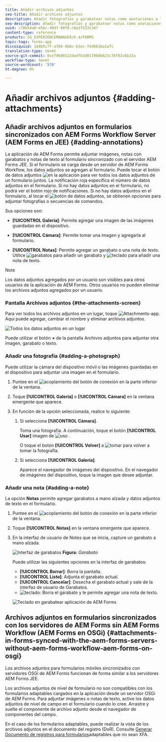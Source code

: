 ```yaml
---
title: Añadir archivos adjuntos
seo-title: Añadir archivos adjuntos
description: Añadir fotografías y garabatear notas como anotaciones a la tarea en la aplicación de AEM Forms
seo-description: Añadir fotografías y garabatear notas como anotaciones a la tarea en la aplicación de AEM Forms
uuid: cf8b54a8-e5bc-49df-90f8-c6a37533c347
content-type: reference
products: SG_EXPERIENCEMANAGER/6.4/FORMS
topic-tags: forms-app
discoiquuid: 184b5c7f-a704-4b8c-b1ec-f4d6616a1afc
translation-type: tm+mt
source-git-commit: 0ce79686522da4fb3d017068b623c76f81c6b23a
workflow-type: tm+mt
source-wordcount: '578'
ht-degree: 0%

---
```



# Añadir archivos adjuntos {#adding-attachments}

## Añadir archivos adjuntos en formularios sincronizados con AEM Forms Workflow Server (AEM Forms en JEE) {#adding-annotations}

La aplicación de AEM Forms permite adjuntar imágenes, notas con garabatos y notas de texto al formulario sincronizado con el servidor AEM Forms JEE. Si el formulario se carga desde un servidor de AEM Forms Workflow, los datos adjuntos se agregan al formulario. Puede tocar el botón de datos adjuntos ![en la aplicación](assets/attachments-app.png) para ver todos los datos adjuntos de un formulario juntos. La notificación roja especifica el número de datos adjuntos en el formulario. Si no hay datos adjuntos en el formulario, no podrá ver el botón rojo de notificaciones. Si no hay datos adjuntos en el formulario, al tocar el ![botón de datos adjuntos](assets/attch.png), se obtienen opciones para adjuntar fotografías o secuencias de comandos.

Sus opciones son:

* **[!UICONTROL Galería]**: Permite agregar una imagen de las imágenes guardadas en el dispositivo.

* **[!UICONTROL Cámara]**: Permite tomar una imagen y agregarla al formulario.

* **[!UICONTROL Notas]**: Permite agregar un garabato o una nota de texto. Utilice ![garabatos](assets/scribble.png) para añadir un garabato y ![teclado](assets/keyboard.png) para añadir una nota de texto.

>[!NOTE]
>
>Los datos adjuntos agregados por un usuario son visibles para otros usuarios de la aplicación de AEM Forms. Otros usuarios no pueden eliminar los archivos adjuntos agregados por un usuario.


### Pantalla Archivos adjuntos {#the-attachments-screen}

Para ver todos los archivos adjuntos en un lugar, toque ![Attachments-app](assets/attachments-app.png). Aquí puede agregar, cambiar el nombre y eliminar archivos adjuntos.

![Todos los datos adjuntos en un lugar](assets/attachments-screen.png)

Puede utilizar el botón **+** de la pantalla Archivos adjuntos para adjuntar otra imagen, garabato o texto.

### Añadir una fotografía {#adding-a-photograph}

Puede utilizar la cámara del dispositivo móvil o las imágenes guardadas en el dispositivo para adjuntar una imagen en el formulario.

1. Puntee en el ![acoplamiento](assets/attch.png) del botón de conexión en la parte inferior de la ventana.
1. Toque **[!UICONTROL Galería]** o **[!UICONTROL Cámara]** en la ventana emergente que aparece.
1. En función de la opción seleccionada, realice lo siguiente:

   1. Si selecciona **[!UICONTROL Cámara]**.

      Toma una fotografía. A continuación, toque el botón **[!UICONTROL Usar]** imagen de ![uso](assets/use-pic.png) .

      O toque el botón **[!UICONTROL Volver]** a ![tomar](assets/retake.png) para volver a tomar la fotografía.

   1. Si selecciona **[!UICONTROL Galería]**.

      Aparece el navegador de imágenes del dispositivo. En el navegador de imágenes del dispositivo, toque la imagen que desee adjuntar.

### Añadir una nota {#adding-a-note}

La opción **Notas** permite agregar garabatos a mano alzada y datos adjuntos de texto en el formulario.

1. Puntee en el ![acoplamiento](assets/attch.png) del botón de conexión en la parte inferior de la ventana.
1. Toque **[!UICONTROL Notas]** en la ventana emergente que aparece.
1. En la interfaz de usuario de Notes que se inicia, capture un garabato a mano alzada.

   ![Interfaz de garabatos](assets/scribble-ui.png)
   **Figura:** *Garabato*

   Puede utilizar las siguientes opciones en la interfaz de garabatos:

   * **[!UICONTROL Borrar]**: Borra la pantalla.
   * **[!UICONTROL Listo]**: Adjunta el garabato actual.
   * **[!UICONTROL Cancelar]**: Desecha el garabato actual y sale de la interfaz de usuario de Garabatos.
   * ![teclado](assets/keyboard.png): Borra el garabato y le permite agregar una nota de texto.

   ![Teclado en garabatear aplicación de AEM Forms](assets/keyboard-inapp.png)

## Archivos adjuntos en formularios sincronizados con los servidores de AEM Forms sin AEM Forms Workflow (AEM Forms en OSGi) {#attachments-in-forms-synced-with-the-aem-forms-servers-without-aem-forms-workflow-aem-forms-on-osgi}

Los archivos adjuntos para formularios móviles sincronizados con servidores OSGi de AEM Forms funcionan de forma similar a los servidores AEM Forms JEE.

Los archivos adjuntos de nivel de formulario no son compatibles con los formularios adaptables cargados en la aplicación desde un servidor OSGi de AEM Forms. Para adjuntar imágenes o notas de texto, active los datos adjuntos de nivel de campo en el formulario cuando lo cree. Arrastre y suelte el componente de archivo adjunto desde el navegador de componentes del campo.

En el caso de los formularios adaptables, puede realizar la vista de los archivos adjuntos en el documento del registro (DoR). Consulte [Generar Documento de registros para formularios](/help/forms/using/generate-document-of-record-for-non-xfa-based-adaptive-forms.md)adaptables que no sean XFA.
